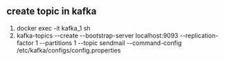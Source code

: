 ## create topic in kafka
1. docker exec -it kafka_1 sh
2. kafka-topics --create --bootstrap-server localhost:9093 --replication-factor 1 --partitions 1 --topic sendmail --command-config /etc/kafka/configs/config.properties
